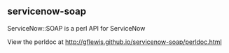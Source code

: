 ## servicenow-soap

ServiceNow::SOAP is a perl API for ServiceNow

View the perldoc at http://gflewis.github.io/servicenow-soap/perldoc.html
